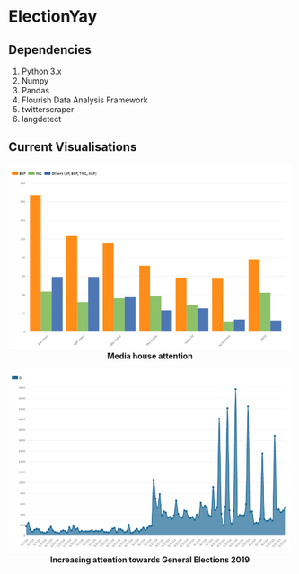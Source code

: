 # ElectionYay

## Dependencies

1. Python 3.x
2. Numpy
3. Pandas
4. Flourish Data Analysis Framework
5. twitterscraper
6. langdetect

## Current Visualisations
<p align="center">
<img src ="https://github.com/championballer/Electionyay/raw/master/Analysis2/MediaHouses.png">
<br>
<b> Media house attention <b>
</p>

<p align="center">
<img src ="https://github.com/championballer/Electionyay/raw/master/Analysis2/IncreaseInLokSabha.png">
<br>
<b> Increasing attention towards General Elections 2019 <b>
</p>
